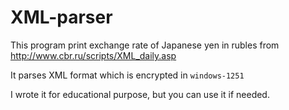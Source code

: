# XML-parser
This program print exchange rate of Japanese yen in rubles from http://www.cbr.ru/scripts/XML_daily.asp

It parses XML format which is encrypted in `windows-1251`

I wrote it for educational purpose, but you can use it if needed. 
